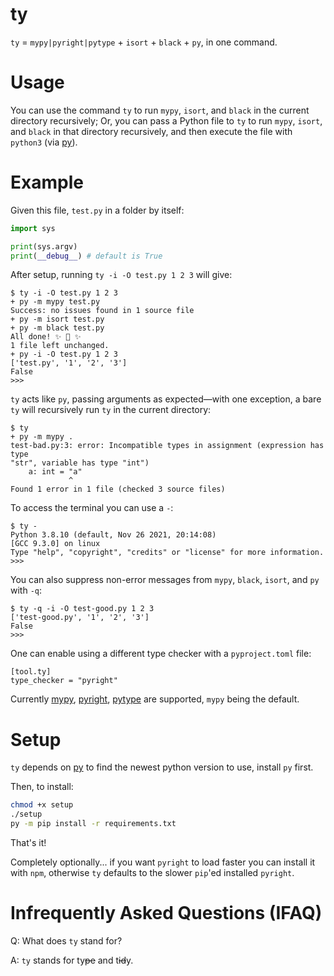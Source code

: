 # ty
`ty` = `mypy|pyright|pytype` + `isort` + `black` + `py`, in one command.

# Usage

You can use the command `ty` to run `mypy`, `isort`, and `black` in the current directory recursively; Or, you can pass a Python file to `ty` to run `mypy`, `isort`, and `black` in that directory recursively, and then execute the file with `python3` (via [py](https://github.com/brettcannon/python-launcher)).

# Example

Given this file, `test.py` in a folder by itself:

```py
import sys

print(sys.argv)
print(__debug__) # default is True
```

After setup, running `ty -i -O test.py 1 2 3` will give:

```
$ ty -i -O test.py 1 2 3
+ py -m mypy test.py
Success: no issues found in 1 source file
+ py -m isort test.py
+ py -m black test.py
All done! ✨ 🍰 ✨
1 file left unchanged.
+ py -i -O test.py 1 2 3
['test.py', '1', '2', '3']
False
>>>
```

`ty` acts like `py`, passing arguments as expected—with one exception, a bare `ty` will recursively run `ty` in the current directory:

```
$ ty
+ py -m mypy .
test-bad.py:3: error: Incompatible types in assignment (expression has type
"str", variable has type "int")
    a: int = "a"
             ^
Found 1 error in 1 file (checked 3 source files)
```

To access the terminal you can use a `-`:

```
$ ty -
Python 3.8.10 (default, Nov 26 2021, 20:14:08)
[GCC 9.3.0] on linux
Type "help", "copyright", "credits" or "license" for more information.
>>>
```

You can also suppress non-error messages from `mypy`, `black`, `isort`, and `py` with `-q`:

```
$ ty -q -i -O test-good.py 1 2 3
['test-good.py', '1', '2', '3']
False
>>>
```

One can enable using a different type checker with a `pyproject.toml` file:

```
[tool.ty]
type_checker = "pyright"
```

Currently [mypy](http://mypy-lang.org/), [pyright](https://github.com/microsoft/pyright), [pytype](https://google.github.io/pytype/) are supported, `mypy` being the default.

# Setup

`ty` depends on [py](https://github.com/brettcannon/python-launcher) to find the newest python version to use, install `py` first.

Then, to install:

```bash
chmod +x setup
./setup
py -m pip install -r requirements.txt
```

That's it!

Completely optionally... if you want `pyright` to load faster you can install it with `npm`, otherwise `ty` defaults to the slower `pip`'ed installed `pyright`.

# Infrequently Asked Questions (IFAQ)

Q: What does `ty` stand for?

A: `ty` stands for ty~~pe~~ and t~~id~~y.

